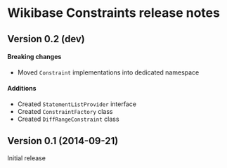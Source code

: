 # Wikibase Constraints release notes

## Version 0.2 (dev)

#### Breaking changes

* Moved `Constraint` implementations into dedicated namespace

#### Additions

* Created `StatementListProvider` interface
* Created `ConstraintFactory` class
* Created `DiffRangeConstraint` class

## Version 0.1 (2014-09-21)

Initial release

